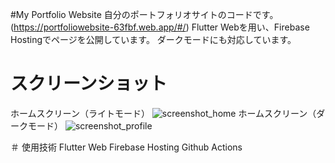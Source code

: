 #My Portfolio Website
自分のポートフォリオサイトのコードです。
(<https://portfoliowebsite-63fbf.web.app/#/>)
Flutter Webを用い、Firebase Hostingでページを公開しています。
ダークモードにも対応しています。

# スクリーンショット
ホームスクリーン（ライトモード）
![screenshot_home](https://user-images.githubusercontent.com/65938329/115726104-63983d00-a3bd-11eb-9e16-9bc999a2b0e6.png)
ホームスクリーン（ダークモード）
![screenshot_profile](https://user-images.githubusercontent.com/65938329/115726004-4bc0b900-a3bd-11eb-9b51-b998d2e430ed.png)

＃ 使用技術
Flutter Web
Firebase Hosting
Github Actions

